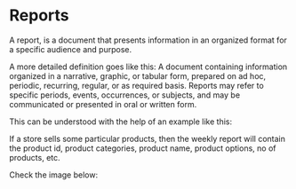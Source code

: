 # Reports

A report, is a document that presents information in an organized format for a specific audience and purpose.

A more detailed definition goes like this: A document containing information organized in a narrative, graphic, or tabular form, prepared on ad hoc, periodic, recurring, regular, or as required basis. Reports may refer to specific periods, events, occurrences, or subjects, and may be communicated or presented in oral or written form.

This can be understood with the help of an example like this:

If a store sells some particular products, then the weekly report will contain the product id, product categories, product name, product options, no of products,  etc.

Check the image below:


